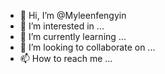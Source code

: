 - 👋 Hi, I’m @Myleenfengyin
- 👀 I’m interested in ...
- 🌱 I’m currently learning ...
- 💞️ I’m looking to collaborate on ...
- 📫 How to reach me ...

<!---
Myleenfengyin/Myleenfengyin is a ✨ special ✨ repository because its `README.md` (this file) appears on your GitHub profile.
You can click the Preview link to take a look at your changes.
--->
